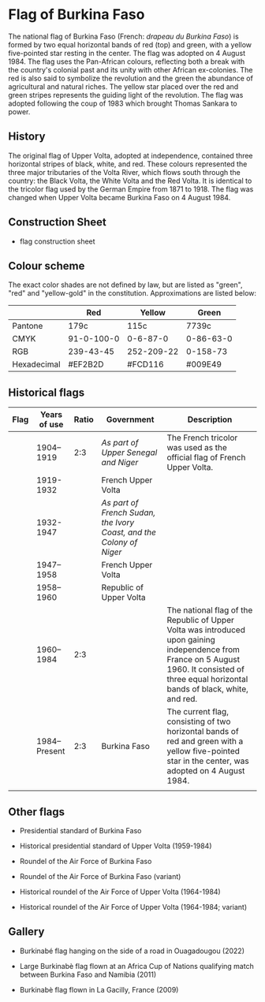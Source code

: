 # Flag of Burkina Faso

The national flag of Burkina Faso (French: *drapeau du Burkina Faso*) is formed by two equal horizontal bands of red (top) and green, with a yellow five-pointed star resting in the center. The flag was adopted on 4 August 1984. The flag uses the Pan-African colours, reflecting both a break with the country's colonial past and its unity with other African ex-colonies. The red is also said to symbolize the revolution and the green the abundance of agricultural and natural riches. The yellow star placed over the red and green stripes represents the guiding light of the revolution. The flag was adopted following the coup of 1983 which brought Thomas Sankara to power.

## History

The original flag of Upper Volta, adopted at independence, contained three horizontal stripes of black, white, and red. These colours represented the three major tributaries of the Volta River, which flows south through the country: the Black Volta, the White Volta and the Red Volta. It is identical to the tricolor flag used by the German Empire from 1871 to 1918. The flag was changed when Upper Volta became Burkina Faso on 4 August 1984.

## Construction Sheet

- flag construction sheet

## Colour scheme

The exact color shades are not defined by law, but are listed as "green", "red" and "yellow-gold" in the constitution. Approximations are listed below:

|             | Red        | Yellow     | Green     |
| ----------- | ---------- | ---------- | --------- |
| Pantone     | 179c       | 115c       | 7739c     |
| CMYK        | 91-0-100-0 | 0-6-87-0   | 0-86-63-0 |
| RGB         | 239-43-45  | 252-209-22 | 0-158-73  |
| Hexadecimal | #EF2B2D    | #FCD116    | #009E49   |

## Historical flags

| Flag | Years of use | Ratio | Government                                                          | Description                                                                                                                                                                                    |
| ---- | ------------ | ----- | ------------------------------------------------------------------- | ---------------------------------------------------------------------------------------------------------------------------------------------------------------------------------------------- |
|      | 1904–1919    | 2:3   | *As part of Upper Senegal and Niger*                                | The French tricolor was used as the official flag of French Upper Volta.                                                                                                                       |
|      | 1919-1932    |       | French Upper Volta                                                  |                                                                                                                                                                                                |
|      | 1932-1947    |       | *As part of French Sudan, the Ivory Coast, and the Colony of Niger* |                                                                                                                                                                                                |
|      | 1947–1958    |       | French Upper Volta                                                  |                                                                                                                                                                                                |
|      | 1958–1960    |       | Republic of Upper Volta                                             |                                                                                                                                                                                                |
|      | 1960–1984    | 2:3   |                                                                     | The national flag of the Republic of Upper Volta was introduced upon gaining independence from France on 5 August 1960. It consisted of three equal horizontal bands of black, white, and red. |
|      | 1984–Present | 2:3   | Burkina Faso                                                        | The current flag, consisting of two horizontal bands of red and green with a yellow five-pointed star in the center, was adopted on 4 August 1984.                                             |
|      |              |       |                                                                     |                                                                                                                                                                                                |

## Other flags

- Presidential standard of Burkina Faso

- Historical presidential standard of Upper Volta (1959-1984)

- Roundel of the Air Force of Burkina Faso

- Roundel of the Air Force of Burkina Faso (variant)

- Historical roundel of the Air Force of Upper Volta (1964-1984)

- Historical roundel of the Air Force of Upper Volta (1964-1984; variant)

## Gallery

- Burkinabé flag hanging on the side of a road in Ouagadougou (2022)

- Large Burkinabè flag flown at an Africa Cup of Nations qualifying match between Burkina Faso and Namibia (2011)

- Burkinabè flag flown in La Gacilly, France (2009)
